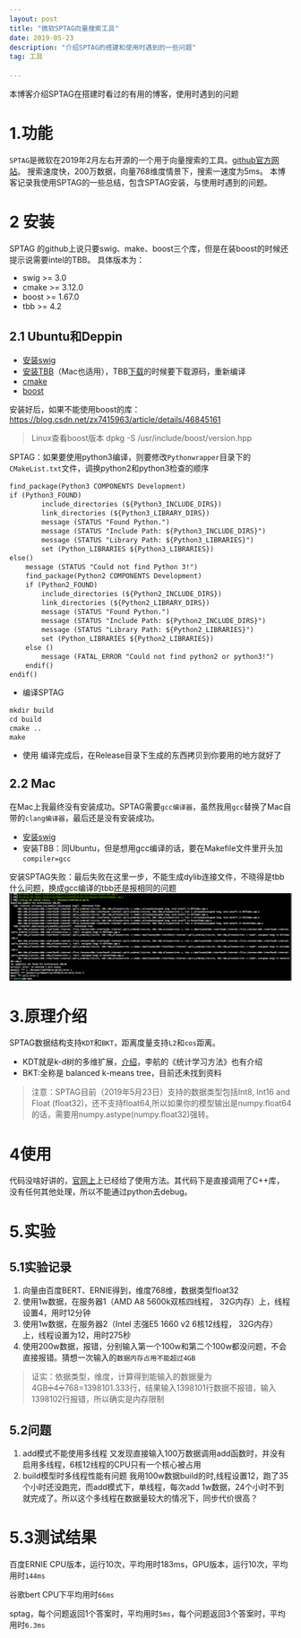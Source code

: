 ```yaml
---
layout: post
title: "微软SPTAG向量搜索工具"
date: 2019-05-23
description: "介绍SPTAG的搭建和使用时遇到的一些问题"
tag: 工具

---
```


本博客介绍SPTAG在搭建时看过的有用的博客，使用时遇到的问题

# 1.功能
`SPTAG`是微软在2019年2月左右开源的一个用于向量搜索的工具。[github官方网站](https://github.com/microsoft/SPTAG)。
搜索速度快，200万数据，向量768维度情景下，搜索一速度为5ms。
本博客记录我使用SPTAG的一些总结，包含SPTAG安装，与使用时遇到的问题。

# 2 安装
SPTAG 的github上说只要swig、make、boost三个库，但是在装boost的时候还提示说需要intel的TBB。
具体版本为：
- swig >= 3.0
- cmake >= 3.12.0
- boost >= 1.67.0
- tbb >= 4.2


## 2.1 Ubuntu和Deppin
- [安装swig](https://blog.csdn.net/zhangkzz/article/details/88555830)
- [安装TBB](https://blog.csdn.net/u010793236/article/details/74010571)（Mac也适用），TBB[下载](https://github.com/01org/tbb/releases)的时候要下载源码，重新编译
- [cmake](https://www.linuxidc.com/Linux/2018-09/154165.htm)
- [boost](https://www.jianshu.com/p/b280a9f90b05)

安装好后，如果不能使用boost的库：https://blog.csdn.net/zx7415963/article/details/46845161
> Linux查看boost版本 dpkg -S /usr/include/boost/version.hpp

SPTAG：如果要使用python3编译，则要修改`Pythonwrapper`目录下的`CMakeList.txt`文件，调换python2和python3检查的顺序

```shell
find_package(Python3 COMPONENTS Development)
if (Python3_FOUND)
        include_directories (${Python3_INCLUDE_DIRS})
        link_directories (${Python3_LIBRARY_DIRS})
        message (STATUS "Found Python.")
        message (STATUS "Include Path: ${Python3_INCLUDE_DIRS}")
        message (STATUS "Library Path: ${Python3_LIBRARIES}")
        set (Python_LIBRARIES ${Python3_LIBRARIES})
else()
    message (STATUS "Could not find Python 3!")
    find_package(Python2 COMPONENTS Development)
    if (Python2_FOUND)    
        include_directories (${Python2_INCLUDE_DIRS})
        link_directories (${Python2_LIBRARY_DIRS})
        message (STATUS "Found Python.")
        message (STATUS "Include Path: ${Python2_INCLUDE_DIRS}")
        message (STATUS "Library Path: ${Python2_LIBRARIES}")
        set (Python_LIBRARIES ${Python2_LIBRARIES})
    else ()
        message (FATAL_ERROR "Could not find python2 or python3!")
    endif()
endif()
```

- 编译SPTAG

```shell
mkdir build
cd build
cmake .. 
make
```

- 使用
编译完成后，在Release目录下生成的东西拷贝到你要用的地方就好了

## 2.2 Mac
在Mac上我最终没有安装成功。SPTAG需要`gcc编译器`，虽然我用`gcc`替换了Mac自带的`clang编译器`，最后还是没有安装成功。
- [安装swig](http://blog.sina.com.cn/s/blog_4c191f7a0102z47f.html)
- 安装TBB：同Ubuntu，但是想用gcc编译的话，要在Makefile文件里开头加`compiler=gcc`

安装SPTAG失败：最后失败在这里一步，不能生成dylib连接文件，不晓得是tbb什么问题，换成gcc编译的tbb还是报相同的问题
![](/images/posts/sptag-mac-install-error.png)

# 3.原理介绍
SPTAG数据结构支持`KDT`和`BKT`，距离度量支持`L2`和`cos`距离。
- KDT就是k-d树的多维扩展，[介绍](https://blog.csdn.net/xbmatrix/article/details/63683614)，李航的《统计学习方法》也有介绍
- BKT:全称是 balanced k-means tree，目前还未找到资料

>注意：SPTAG目前（2019年5月23日）支持的数据类型包括Int8, Int16 and Float (float32)，还不支持float64,所以如果你的模型输出是numpy.float64的话，需要用numpy.astype(numpy.float32)强转。

# 4使用
代码没啥好讲的，[官网上](https://github.com/microsoft/SPTAG/blob/master/docs/GettingStart.md)上已经给了使用方法。其代码下是直接调用了C++库，没有任何其他处理，所以不能通过python去debug。

# 5.实验
## 5.1实验记录
1. 向量由百度BERT、ERNIE得到，维度768维，数据类型float32
1. 使用1w数据，在服务器1（AMD A8 5600k双核四线程， 32G内存）上，线程设置4，用时12分钟
1. 使用1w数据，在服务器2（Intel 志强E5 1660 v2 6核12线程， 32G内存）上，线程设置为12，用时275秒
1. 使用200w数据，报错，分别输入第一个100w和第二个100w都没问题，不会直接报错。猜想一次输入的`数据内存占用不能超过4GB`
> 证实：依据类型，维度，计算得到能输入的数据量为4GB➗4➗768=1398101.333行，结果输入1398101行数据不报错，输入1398102行报错，所以确实是内存限制

## 5.2问题
1. add模式不能使用多线程
又发现直接输入100万数据调用add函数时，并没有启用多线程，6核12线程的CPU只有一个核心被占用
1. build模型时多线程性能有问题
我用100w数据build的时,线程设置12，跑了35个小时还没跑完，而add模式下，单线程，每次add 1w数据，24个小时不到就完成了。所以这个多线程在数据量较大的情况下，同步代价很高？


# 5.3测试结果
百度ERNIE CPU版本，运行10次，平均用时183ms，GPU版本，运行10次，平均用时`144ms`

谷歌bert CPU下平均用时`66ms`

sptag，每个问题返回1个答案时，平均用时`5ms`，每个问题返回3个答案时，平均用时`6.3ms`


